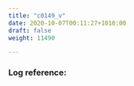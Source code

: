 ```yaml
---
title: "c0149_v"
date: 2020-10-07T00:11:27+1010:00
draft: false
weight: 11490

---
```


### Log reference: <no value>

```
